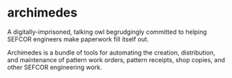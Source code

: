 # archimedes
A digitally-imprisoned, talking owl begrudgingly committed to helping SEFCOR engineers make paperwork fill itself out.

Archimedes is a bundle of tools for automating the creation, distribution, and maintenance of pattern work orders, pattern receipts, shop copies, and other SEFCOR engineering work.
